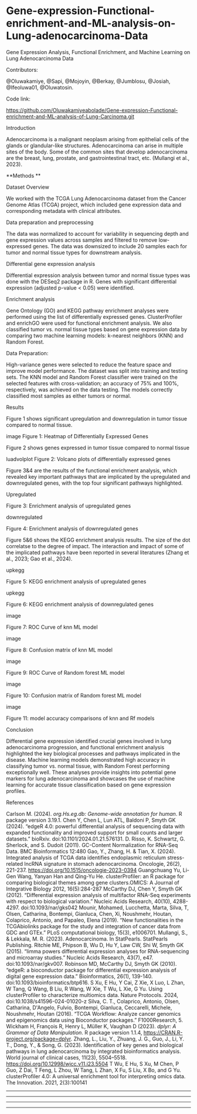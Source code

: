 # Gene-expression-Functional-enrichment-and-ML-analysis-on-Lung-adenocarcinoma-Data
Gene Expression Analysis, Functional Enrichment, and Machine Learning on Lung Adenocarcinoma Data

Contributors:

@Oluwakamiye, @Sapi, @Mojoyin, @Berkay, @Jumblosu, @Josiah, @Ifeoluwa01, @Oluwatosin.

Code link:

https://github.com/Oluwakamiyeabolade/Gene-expression-Functional-enrichment-and-ML-analysis-of-Lung-Carcinoma.git

Introduction

Adenocarcinoma is a malignant neoplasm arising from epithelial cells of the glands or glandular-like structures. Adenocarcinoma can arise in multiple sites of the body. Some of the common sites that develop adenocarcinoma are the breast, lung, prostate, and gastrointestinal tract, etc. (Mullangi et al., 2023).

**Methods **

Dataset Overview

We worked with the TCGA Lung Adenocarcinoma dataset from the Cancer Genome Atlas (TCGA) project, which included gene expression data and corresponding metadata with clinical attributes.

Data preparation and preprocessing

The data was normalized to account for variability in sequencing depth and gene expression values across samples and filtered to remove low-expressed genes. The data was downsized to include 20 samples each for tumor and normal tissue types for downstream analysis.

Differential gene expression analysis

Differential expression analysis between tumor and normal tissue types was done with the DESeq2 package in R. Genes with significant differential expression (adjusted p-value < 0.05) were identified. 

Enrichment analysis

Gene Ontology (GO) and KEGG pathway enrichment analyses were performed using the list of differentially expressed genes. ClusterProfiler and enrichGO were used for functional enrichment analysis. We also classified tumor vs. normal tissue types based on gene expression data by comparing two machine learning models: k-nearest neighbors (KNN) and Random Forest.

Data Preparation:

High-variance genes were selected to reduce the feature space and improve model performance. The dataset was split into training and testing sets. The KNN model and Random Forest classifier were trained on the selected features with cross-validation; an accuracy of 75% and 100%, respectively, was achieved on the data testing. The models correctly classified most samples as either tumors or normal.

Results

Figure 1 shows significant upregulation and downregulation in tumor tissue compared to normal tissue.

image Figure 1: Heatmap of Differentially Expressed Genes

Figure 2 shows genes expressed in tumor tissue compared to normal tissue  

luadvolplot Figure 2: Volcano plots of differentially expressed genes

Figure 3&4 are the results of the functional enrichment analysis, which revealed key important pathways that are implicated by the upregulated and downregulated genes, with the top four significant pathways highlighted.

Upregulated

Figure 3: Enrichment analysis of upregulated genes

downregulated

Figure 4: Enrichment analysis of downregulated genes

Figure 5&6 shows the KEGG enrichment analysis results. The size of the dot correlatse to the degree of impact. The interaction and impact of some of the implicated pathways have been reported in several literatures (Zhang et al., 2023; Gao et al., 2024).

upkegg

Figure 5: KEGG enrichment analysis of upregulated genes

upkegg

Figure 6: KEGG enrichment analysis of downregulated genes

image

Figure 7: ROC Curve of knn ML model

image

Figure 8: Confusion matrix of knn ML model

image

Figure 9: ROC Curve of Random forest ML model

image

Figure 10: Confusion matrix of Random forest ML model

image

Figure 11: model accuracy comparisons of knn and Rf models

Conclusion

Differential gene expression identified crucial genes involved in lung adenocarcinoma progression, and functional enrichment analysis highlighted the key biological processes and pathways implicated in the disease. Machine learning models demonstrated high accuracy in classifying tumor vs. normal tissue, with Random Forest performing exceptionally well. These analyses provide insights into potential gene markers for lung adenocarcinoma and showcases the use of machine learning for accurate tissue classification based on gene expression profiles.

References

Carlson M. (2024). _org.Hs.eg.db: Genome-wide annotation for human_. R package version 3.19.1.
Chen Y, Chen L, Lun ATL, Baldoni P, Smyth GK (2024). “edgeR 4.0: powerful differential analysis of sequencing data with expanded functionality and improved support for small counts and larger datasets.” bioRxiv. doi:10.1101/2024.01.21.576131.
D. Risso, K. Schwartz, G. Sherlock, and S. Dudoit (2011). GC-Content Normalization for RNA-Seq Data. BMC Bioinformatics 12:480
Gao, Y., Zhang, H. & Tian, X. (2024). Integrated analysis of TCGA data identifies endoplasmic reticulum stress-related lncRNA signature in stomach adenocarcinoma. Oncologie, 26(2), 221-237. https://doi.org/10.1515/oncologie-2023-0394
Guangchuang Yu, Li-Gen Wang, Yanyan Han and Qing-Yu He. clusterProfiler: an R package for comparing biological themes among gene clusters.OMICS: A Journal of Integrative Biology 2012, 16(5):284-287
McCarthy DJ, Chen Y, Smyth GK (2012). “Differential expression analysis of multifactor RNA-Seq experiments with respect to biological variation.” Nucleic Acids Research, 40(10), 4288-4297. doi:10.1093/nar/gks042
Mounir, Mohamed, Lucchetta, Marta, Silva,   T, Olsen, Catharina, Bontempi, Gianluca, Chen, Xi, Noushmehr, Houtan, Colaprico, Antonio, and Papaleo, Elena (2019). “New functionalities in the TCGAbiolinks package for the study and integration of cancer data from GDC and GTEx.” PLoS computational biology, 15(3), e1006701.
Mullangi, S., & Lekkala, M. R. (2023). Adenocarcinoma. In StatPearls. StatPearls Publishing.
Ritchie ME, Phipson B, Wu D, Hu Y, Law CW, Shi W, Smyth GK (2015). “limma powers differential expression analyses for RNA-sequencing and microarray studies.” Nucleic Acids Research, 43(7), e47. doi:10.1093/nar/gkv007. 
Robinson MD, McCarthy DJ, Smyth GK (2010). “edgeR: a bioconductor package for differential expression analysis of digital gene expression data.” Bioinformatics, 26(1), 139-140. doi:10.1093/bioinformatics/btp616.
S Xu, E Hu, Y Cai, Z Xie, X Luo, L Zhan, W Tang, Q Wang, B Liu, R Wang, W Xie, T Wu, L Xie, G Yu. Using clusterProfiler to characterize multiomics data. Nature Protocols. 2024, doi:10.1038/s41596-024-01020-z
Silva, C. T., Colaprico, Antonio, Olsen, Catharina, D'Angelo, Fulvio, Bontempi, Gianluca, Ceccarelli, Michele, Noushmehr, Houtan (2016). “TCGA Workflow: Analyze cancer genomics and epigenomics data using Bioconductor packages.” F1000Research, 5.
Wickham H, François R, Henry L, Müller K, Vaughan D (2023). _dplyr: A Grammar of Data Manipulation_. R package version 1.1.4, <https://CRAN.R-project.org/package=dplyr>.
Zhang, L., Liu, Y., Zhuang, J. G., Guo, J., Li, Y. T., Dong, Y., & Song, G. (2023). Identification of key genes and biological pathways in lung adenocarcinoma by integrated bioinformatics analysis. World journal of clinical cases, 11(23), 5504–5518. https://doi.org/10.12998/wjcc.v11.i23.5504
T Wu, E Hu, S Xu, M Chen, P Guo, Z Dai, T Feng, L Zhou, W Tang, L Zhan, X Fu, S Liu, X Bo, and G Yu. clusterProfiler 4.0: A universal enrichment tool for interpreting omics data. The Innovation. 2021, 2(3):100141
** **

** **

** **

** **
